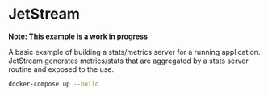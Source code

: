 # JetStream

**Note: This example is a work in progress**

A basic example of building a stats/metrics server for a running application. JetStream generates metrics/stats that are aggregated by a stats server routine and exposed to the use.

```sh
docker-compose up --build

```
